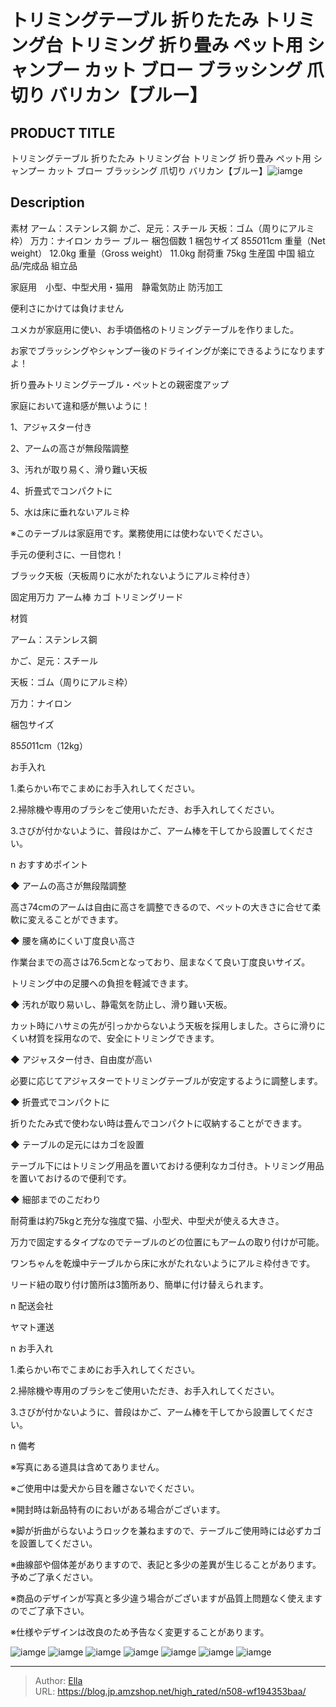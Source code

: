 # トリミングテーブル 折りたたみ トリミング台 トリミング 折り畳み ペット用 シャンプー カット ブロー ブラッシング 爪切り バリカン【ブルー】


## PRODUCT TITLE 

トリミングテーブル 折りたたみ トリミング台 トリミング 折り畳み ペット用 シャンプー カット ブロー ブラッシング 爪切り バリカン【ブルー】![iamge](https://b2bfiles1.gigab2b.cn/image/wkseller/304/WF194353BAA/20200525_04eaddaf65f5be3bd2c64a2da3d7cec8.JPG)

## Description

素材	アーム：ステンレス鋼
かご、足元：スチール
天板：ゴム（周りにアルミ枠）
万力：ナイロン
カラー	ブルー
梱包個数	1
梱包サイズ	85*50*11cm
重量（Net weight）	12.0kg
重量（Gross weight）	11.0kg
耐荷重	75kg
生産国	中国
組立品/完成品	組立品




家庭用　小型、中型犬用・猫用　静電気防止 防汚加工

便利さにかけては負けません

ユメカが家庭用に使い、お手頃価格のトリミングテーブルを作りました。

お家でブラッシングやシャンプー後のドライイングが楽にできるようになりますよ！

折り畳みトリミングテーブル・ペットとの親密度アップ

家庭において違和感が無いように！

1、アジャスター付き

2、アームの高さが無段階調整

3、汚れが取り易く、滑り難い天板

4、折畳式でコンパクトに

5、水は床に垂れないアルミ枠

※このテーブルは家庭用です。業務使用には使わないでください。

手元の便利さに、一目惚れ！

ブラック天板（天板周りに水がたれないようにアルミ枠付き）

固定用万力 アーム棒 カゴ トリミングリード



材質

アーム：ステンレス鋼

かご、足元：スチール

天板：ゴム（周りにアルミ枠）

万力：ナイロン

梱包サイズ

85*50*11cm（12kg）



お手入れ

1.柔らかい布でこまめにお手入れしてください。

2.掃除機や専用のブラシをご使用いただき、お手入れしてください。


3.さびが付かないように、普段はかご、アーム棒を干してから設置してください。





n おすすめポイント

◆ アームの高さが無段階調整

高さ74cmのアームは自由に高さを調整できるので、ペットの大きさに合せて柔軟に変えることができます。

◆ 腰を痛めにくい丁度良い高さ

作業台までの高さは76.5cmとなっており、屈まなくて良い丁度良いサイズ。

トリミング中の足腰への負担を軽減できます。

◆ 汚れが取り易いし、静電気を防止し、滑り難い天板。

カット時にハサミの先が引っかからないよう天板を採用しました。さらに滑りにくい材質を採用なので、安全にトリミングできます。

◆ アジャスター付き、自由度が高い

必要に応じてアジャスターでトリミングテーブルが安定するように調整します。

◆ 折畳式でコンパクトに

折りたたみ式で使わない時は畳んでコンパクトに収納することができます。

◆ テーブルの足元にはカゴを設置

テーブル下にはトリミング用品を置いておける便利なカゴ付き。トリミング用品を置いておけるので便利です。

◆ 細部までのこだわり

耐荷重は約75kgと充分な強度で猫、小型犬、中型犬が使える大きさ。

万力で固定するタイプなのでテーブルのどの位置にもアームの取り付けが可能。

ワンちゃんを乾燥中テーブルから床に水がたれないようにアルミ枠付きです。

リード紐の取り付け箇所は3箇所あり、簡単に付け替えられます。



n  配送会社

ヤマト運送



n お手入れ

1.柔らかい布でこまめにお手入れしてください。

2.掃除機や専用のブラシをご使用いただき、お手入れしてください。

3.さびが付かないように、普段はかご、アーム棒を干してから設置してください。



n 備考

※写真にある道具は含めてありません。

※ご使用中は愛犬から目を離さないでください。

※開封時は新品特有のにおいがある場合がございます。

※脚が折曲がらないようロックを兼ねますので、テーブルご使用時には必ずカゴを設置してください。

※曲線部や個体差がありますので、表記と多少の差異が生じることがあります。予めご了承ください。

※商品のデザインが写真と多少違う場合がございますが品質上問題なく使えますのでご了承下さい。

※仕様やデザインは改良のため予告なく変更することがあります。









![iamge](https://b2bfiles1.gigab2b.cn/image/wkseller/304/WF194353BAA/20200525_ac67dc9b336ed2db0be7486e080a2269.JPG)
![iamge](https://b2bfiles1.gigab2b.cn/image/wkseller/304/WF194353BAA/20200525_ba95c897e845fb7656a685869c6e45f6.JPG)
![iamge](https://b2bfiles1.gigab2b.cn/image/wkseller/304/WF194353BAA/20200525_5f33b9491fc58ed312aea9cb8b54aabe.jpg)
![iamge](https://b2bfiles1.gigab2b.cn/image/wkseller/304/WF194353BAA/20200525_e59edca5e330420d81108af18b4a099a.jpg)
![iamge](https://b2bfiles1.gigab2b.cn/image/wkseller/304/WF194353BAA/20200525_7c0d99897c7a2a3da3a3da456571493e.jpg)
![iamge](https://b2bfiles1.gigab2b.cn/image/wkseller/304/WF194353BAA/20200525_b9a297e65cdf1e5a99b67677d7eb4800.jpg)
![iamge](https://b2bfiles1.gigab2b.cn/image/wkseller/304/WF194353BAA/20200525_349dc03673650c8b797985447bea3717.JPG)


---

> Author: [Ella](https://blog.jp.amzshop.net/)  
> URL: https://blog.jp.amzshop.net/high_rated/n508-wf194353baa/  

